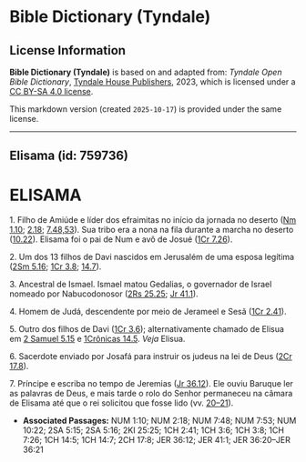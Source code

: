 # Bible Dictionary (Tyndale)

## License Information

**Bible Dictionary (Tyndale)** is based on and adapted from: _Tyndale Open Bible Dictionary_, [Tyndale House Publishers](https://tyndaleopenresources.com/), 2023, which is licensed under a [CC BY-SA 4.0 license](https://creativecommons.org/licenses/by-sa/4.0/legalcode.en).

This markdown version (created `2025-10-17`) is provided under the same license.



--------------------------------

## Elisama (id: 759736)

ELISAMA
=======

1\. Filho de Amiúde e líder dos efraimitas no início da jornada no deserto ([Nm 1\.10](https://ref.ly/Num1:10); [2\.18](https://ref.ly/Num2:18); [7\.48,53](https://ref.ly/Num7:48,Num7:53)). Sua tribo era a nona na fila durante a marcha no deserto ([10\.22](https://ref.ly/Num10:22)). Elisama foi o pai de Num e avô de Josué ([1Cr 7\.26](https://ref.ly/1Chr7:26)).

2\. Um dos 13 filhos de Davi nascidos em Jerusalém de uma esposa legítima ([2Sm 5\.16](https://ref.ly/2Sam5:16); [1Cr 3\.8](https://ref.ly/1Chr3:8); [14\.7](https://ref.ly/1Chr14:7)).

3\. Ancestral de Ismael. Ismael matou Gedalias, o governador de Israel nomeado por Nabucodonosor ([2Rs 25\.25](https://ref.ly/2Kgs25:25); [Jr 41\.1](https://ref.ly/Jer41:1)).

4\. Homem de Judá, descendente por meio de Jerameel e Sesã ([1Cr 2\.41](https://ref.ly/1Chr2:41)).

5\. Outro dos filhos de Davi ([1Cr 3\.6](https://ref.ly/1Chr3:6)); alternativamente chamado de Elisua em [2 Samuel 5\.15](https://ref.ly/2Sam5:15) e [1Crônicas 14\.5](https://ref.ly/1Chr14:5). *Veja* Elisua.

6\. Sacerdote enviado por Josafá para instruir os judeus na lei de Deus ([2Cr 17\.8](https://ref.ly/2Chr17:8)).

7\. Príncipe e escriba no tempo de Jeremias ([Jr 36\.12](https://ref.ly/Jer36:12)). Ele ouviu Baruque ler as palavras de Deus, e mais tarde o rolo do Senhor permaneceu na câmara de Elisama até que o rei solicitou que fosse lido (vv. [20–21](https://ref.ly/Jer36:20-Jer36:21)).

* **Associated Passages:** NUM 1:10; NUM 2:18; NUM 7:48; NUM 7:53; NUM 10:22; 2SA 5:15; 2SA 5:16; 2KI 25:25; 1CH 2:41; 1CH 3:6; 1CH 3:8; 1CH 7:26; 1CH 14:5; 1CH 14:7; 2CH 17:8; JER 36:12; JER 41:1; JER 36:20–JER 36:21

